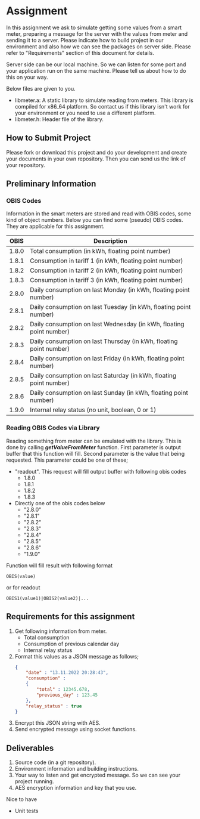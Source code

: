 # Assignment

In this assignment we ask to simulate getting some values from a smart meter, preparing a message for the server with the values from meter and sending it to a server. Please indicate how to build project in our environment and also how we can see the packages on server side. Please refer to "Requirements" section of this document for details.

Server side can be our local machine. So we can listen for some port and your application run on the same machine. Please tell us about how to do this on your way.

Below files are given to you.

- libmeter.a: A static library to simulate reading from meters. This library is compiled for x86_64 platform. So contact us if this library isn't work for your environment or you need to use a different platform.
- libmeter.h: Header file of the library.

## How to Submit Project

Please fork or download this project and do your development and create your documents in your own repository. Then you can send us the link of your repository.

## Preliminary Information

### OBIS Codes

Information in the smart meters are stored and read with OBIS codes, some kind of object numbers. Below you can find some (pseudo) OBIS codes. They are applicable for this assignment.

OBIS    | Description
---     | ---
1.8.0   | Total consumption (in kWh, floating point number)
1.8.1   | Consumption in tariff 1 (in kWh, floating point number)
1.8.2   | Consumption in tariff 2 (in kWh, floating point number)
1.8.3   | Consumption in tariff 3 (in kWh, floating point number)
2.8.0   | Daily consumption on last Monday (in kWh, floating point number)
2.8.1   | Daily consumption on last Tuesday (in kWh, floating point number)
2.8.2   | Daily consumption on last Wednesday (in kWh, floating point number)
2.8.3   | Daily consumption on last Thursday (in kWh, floating point number)
2.8.4   | Daily consumption on last Friday (in kWh, floating point number)
2.8.5   | Daily consumption on last Saturday (in kWh, floating point number)
2.8.6   | Daily consumption on last Sunday (in kWh, floating point number)
1.9.0   | Internal relay status (no unit, boolean, 0 or 1)

### Reading OBIS Codes via Library

Reading something from meter can be emulated with the library. This is done by calling ***getValueFromMeter*** function. First parameter is output buffer that this function will fill. Second parameter is the value that being requested. This parameter could be one of these;
- "readout". This request will fill output buffer with following obis codes
    - 1.8.0
    - 1.8.1
    - 1.8.2
    - 1.8.3
- Directly one of the obis codes below
    - "2.8.0"
    - "2.8.1"
    - "2.8.2"
    - "2.8.3"
    - "2.8.4"
    - "2.8.5"
    - "2.8.6"
    - "1.9.0"

Function will fill result with following format
```
OBIS(value)
```
or for readout
```
OBIS1(value1)|OBIS2(value2)|...
```

## Requirements for this assignment
1. Get following information from meter.
    - Total consumption
    - Consumption of previous calendar day
    - Internal relay status
2. Format this values as a JSON message as follows;
    ```json
    {
        "date" : "13.11.2022 20:28:43",
        "consumption" :
        {
            "total" : 12345.678,
            "previous_day" : 123.45
        },
        "relay_status" : true
    }
    ```
3. Encrypt this JSON string with AES.
4. Send encrypted message using socket functions.

## Deliverables
1. Source code (in a git repository).
2. Environment information and building instructions.
3. Your way to listen and get encrypted message. So we can see your project running.
4. AES encryption information and key that you use.

Nice to have
- Unit tests